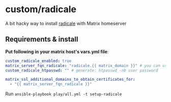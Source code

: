 # custom/radicale

A bit hacky way to install [radicale](https://github.com/kozea/radicale) with Matrix homeserver

## Requirements & install

**Put following in your matrix host's vars.yml file**:

```yml
custom_radicale_enabled: true
matrix_server_fqn_radicale: "radicale.{{ matrix_domain }}" # you can use anything you want here, it's just default value
custom_radicale_htpasswd: "" # generate: htpasswd -nb user password

matrix_ssl_additional_domains_to_obtain_certificates_for:
  - "{{ matrix_server_fqn_radicale }}"
```

Run `ansible-playbook play/all.yml -t setup-radicale`
